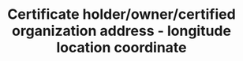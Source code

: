 ---
title: 'Certificate holder/owner/certified organization address - longitude location coordinate'
field: 'is.certifiedOrganization.addressLong'
slug: 'certificate-holder-longitude-location-coordinate'
description: 'Longitude location coordinates in decimal degrees (DD). Recording 4 digits to the right of the decimal provides an accuracy of 10m.'
comment: 'Example of a longitude coordinate in Bolivia: --62.0244'
required: False
policy: 'Geo value. Single value only.'
---